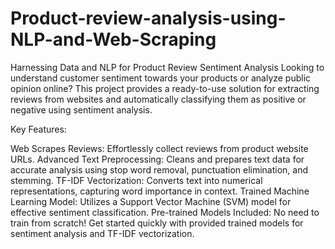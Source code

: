 # Product-review-analysis-using-NLP-and-Web-Scraping
Harnessing Data and NLP for Product Review Sentiment Analysis Looking to understand customer sentiment towards your products or analyze public opinion online? This project provides a ready-to-use solution for extracting reviews from websites and automatically classifying them as positive or negative using sentiment analysis.

Key Features:

Web Scrapes Reviews: Effortlessly collect reviews from product website URLs.
Advanced Text Preprocessing: Cleans and prepares text data for accurate analysis using stop word removal, punctuation elimination, and stemming.
TF-IDF Vectorization: Converts text into numerical representations, capturing word importance in context.
Trained Machine Learning Model: Utilizes a Support Vector Machine (SVM) model for effective sentiment classification.
Pre-trained Models Included: No need to train from scratch! Get started quickly with provided trained models for sentiment analysis and TF-IDF vectorization.
